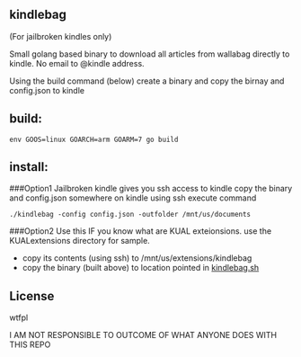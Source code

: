 kindlebag 
---------

(For jailbroken kindles only)

Small golang based binary to download all articles from wallabag directly to kindle.
No email to @kindle address.

Using the build command (below) create a binary and copy the birnay and config.json to kindle


build:
-----
```
env GOOS=linux GOARCH=arm GOARM=7 go build
```


install:
-------


###Option1
Jailbroken kindle gives you ssh access to kindle
copy the binary and config.json somewhere on kindle using ssh
execute command
```
./kindlebag -config config.json -outfolder /mnt/us/documents
```


###Option2
Use this IF you know what are KUAL exteionsions.
use the KUALextensions directory for sample.
- copy its contents (using ssh) to /mnt/us/extensions/kindlebag
- copy the binary (built above) to location pointed in [kindlebag.sh](KUALextension/bin/kindlebag.sh)


## License


wtfpl

I AM NOT RESPONSIBLE TO OUTCOME OF WHAT ANYONE DOES WITH THIS REPO
